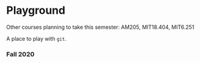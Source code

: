 # Playground
Other courses planning to take this semester: AM205, MIT18.404, MIT6.251

A place to play with `git`.

### Fall 2020
